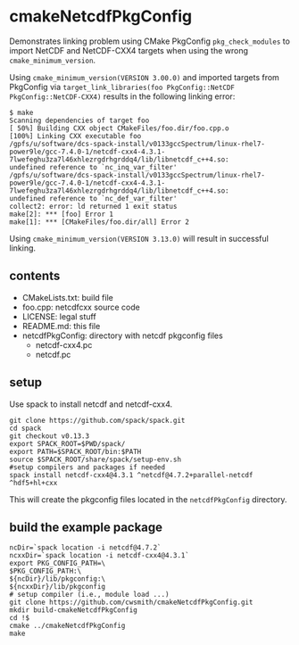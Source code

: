 # cmakeNetcdfPkgConfig
Demonstrates linking problem using CMake PkgConfig `pkg_check_modules` to import NetCDF
and NetCDF-CXX4 targets when using the wrong `cmake_minimum_version`.

Using `cmake_minimum_version(VERSION 3.00.0)` and imported targets from 
PkgConfig via
`target_link_libraries(foo PkgConfig::NetCDF PkgConfig::NetCDF-CXX4)`
results in the following linking error:

```
$ make 
Scanning dependencies of target foo
[ 50%] Building CXX object CMakeFiles/foo.dir/foo.cpp.o
[100%] Linking CXX executable foo
/gpfs/u/software/dcs-spack-install/v0133gccSpectrum/linux-rhel7-power9le/gcc-7.4.0-1/netcdf-cxx4-4.3.1-7lwefeghu3za7l46xhlezrgdrhgrddq4/lib/libnetcdf_c++4.so:
undefined reference to `nc_inq_var_filter'
/gpfs/u/software/dcs-spack-install/v0133gccSpectrum/linux-rhel7-power9le/gcc-7.4.0-1/netcdf-cxx4-4.3.1-7lwefeghu3za7l46xhlezrgdrhgrddq4/lib/libnetcdf_c++4.so:
undefined reference to `nc_def_var_filter'
collect2: error: ld returned 1 exit status
make[2]: *** [foo] Error 1
make[1]: *** [CMakeFiles/foo.dir/all] Error 2
```

Using `cmake_minimum_version(VERSION 3.13.0)` will result in successful
linking.

## contents

- CMakeLists.txt: build file
- foo.cpp: netcdfcxx source code
- LICENSE: legal stuff
- README.md: this file
- netcdfPkgConfig: directory with netcdf pkgconfig files
  - netcdf-cxx4.pc
  - netcdf.pc

## setup

Use spack to install netcdf and netcdf-cxx4.

```
git clone https://github.com/spack/spack.git
cd spack
git checkout v0.13.3
export SPACK_ROOT=$PWD/spack/
export PATH=$SPACK_ROOT/bin:$PATH
source $SPACK_ROOT/share/spack/setup-env.sh
#setup compilers and packages if needed
spack install netcdf-cxx4@4.3.1 ^netcdf@4.7.2+parallel-netcdf ^hdf5+hl+cxx
```

This will create the pkgconfig files located in the `netcdfPkgConfig` directory.

## build the example package

```
ncDir=`spack location -i netcdf@4.7.2`
ncxxDir=`spack location -i netcdf-cxx4@4.3.1`
export PKG_CONFIG_PATH=\
$PKG_CONFIG_PATH:\
${ncDir}/lib/pkgconfig:\
${ncxxDir}/lib/pkgconfig
# setup compiler (i.e., module load ...)
git clone https://github.com/cwsmith/cmakeNetcdfPkgConfig.git
mkdir build-cmakeNetcdfPkgConfig
cd !$
cmake ../cmakeNetcdfPkgConfig
make
```
